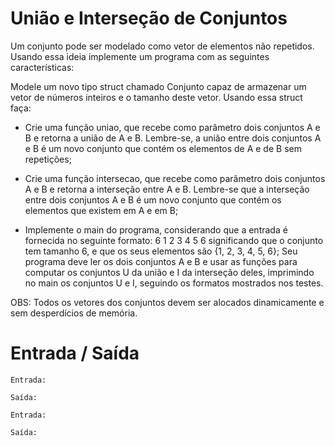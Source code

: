# União e Interseção de Conjuntos

Um conjunto pode ser modelado como vetor de elementos não repetidos. Usando essa ideia implemente um programa com as seguintes características:

Modele um novo tipo struct chamado Conjunto capaz de armazenar um vetor de números inteiros e o tamanho deste vetor. Usando essa struct faça:

- Crie uma função uniao, que recebe como parâmetro dois conjuntos A e B e retorna a união de A e B. Lembre-se, a união entre dois conjuntos A e B é um novo conjunto que contém os elementos de A e de B sem repetições;

- Crie uma função intersecao, que recebe como parâmetro dois conjuntos A e B e retorna a interseção entre A e B. Lembre-se que a interseção entre dois conjuntos A e B é um novo conjunto que contém os elementos que existem em A e em B;

- Implemente o main do programa, considerando que a entrada é fornecida no seguinte formato: 6 1 2 3 4 5 6 significando que o conjunto tem tamanho 6, e que os seus elementos são {1, 2, 3, 4, 5, 6};
Seu programa deve ler os dois conjuntos A e B e usar as funções para computar os conjuntos U da união e I da interseção deles, imprimindo no main os conjuntos U e I, seguindo os formatos mostrados nos testes.

OBS: Todos os vetores dos conjuntos devem ser alocados dinamicamente e sem desperdícios de memória.

# Entrada / Saída

```
Entrada:

Saída:
```

```
Entrada:

Saída:
```